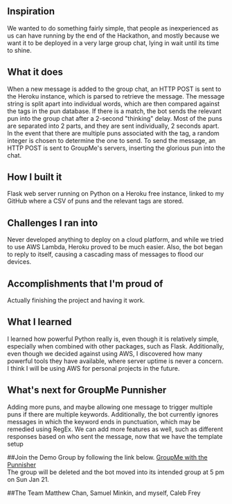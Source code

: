 ## Inspiration
We wanted to do something fairly simple, that people as inexperienced as us can have running by the end of the Hackathon, and mostly because we want it to be deployed in a very large group chat, lying in wait until its time to shine. 
## What it does
When a new message is added to the group chat, an HTTP POST is sent to the Heroku instance, which is parsed to retrieve the message. The message string is split apart into individual words, which are then compared against the tags in the pun database. If there is a match, the bot sends the relevant pun into the group chat after a 2-second "thinking" delay. Most of the puns are separated into 2 parts, and they are sent individually, 2 seconds apart. In the event that there are multiple puns associated with the tag, a random integer is chosen to determine the one to send. To send the message, an HTTP POST is sent to GroupMe's servers, inserting the glorious pun into the chat.

## How I built it
Flask web server running on Python on a Heroku free instance, linked to my GitHub where a CSV of puns and the relevant tags are stored.
## Challenges I ran into
Never developed anything to deploy on a cloud platform, and while we tried to use AWS Lambda, Heroku proved to be much easier. Also, the bot began to reply to itself, causing a cascading mass of messages to flood our devices.
## Accomplishments that I'm proud of
Actually finishing the project and having it work.
## What I learned
I learned how powerful Python really is, even though it is relatively simple, especially when combined with other packages, such as Flask. Additionally, even though we decided against using AWS, I discovered how many powerful tools they have available, where server uptime is never a concern. I think I will be using AWS for personal projects in the future.
## What's next for GroupMe Punnisher
Adding more puns, and maybe allowing one message to trigger multiple puns if there are multiple keywords. Additionally, the bot currently ignores messages in which the keyword ends in punctuation, which may be remedied using RegEx. We can add more features as well, such as different responses based on who sent the message, now that we have the template setup

##Join the Demo Group by following the link below. 
[GroupMe with the Punnisher](https://groupme.com/join_group/37601736/yjONen)  
The group will be deleted and the bot moved into its intended group at 5 pm on Sun Jan 21.

##The Team
Matthew Chan, Samuel Minkin, and myself, Caleb Frey